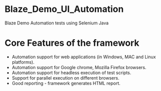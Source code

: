 # Blaze_Demo_UI_Automation
Blaze Demo Automation tests using Selenium Java

# Core Features of the framework
- Automation support for web applications (in Windows, MAC and Linux platforms).
- Automation support for Google chrome, Mozilla Firefox browsers.
- Automation support for headless execution of test scripts.
- Support for parallel execution on different browsers.
- Good reporting - framework generates HTML report.

